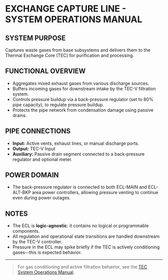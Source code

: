# EXCHANGE CAPTURE LINE - SYSTEM OPERATIONS MANUAL

## SYSTEM PURPOSE
Captures waste gases from base subsystems and delivers them to the Thermal Exchange Core (TEC) for purification and processing.

## FUNCTIONAL OVERVIEW
* Aggregates mixed exhaust gases from various discharge sources.
* Buffers incoming gases for downstream intake by the TEC-V filtration system.
* Controls pressure buildup via a back-pressure regulator (set to 80% pipe capacity), to regulate pressure buildup.
* Protects the pipe network from condensation damage using passive drains.

## PIPE CONNECTIONS
* **Input:** Active vents, exhaust lines, or manual discharge ports.
* **Output:** TEC-V Input
* **Auxiliary:** Passive drain segment connected to a back-pressure regulator and optional meter.

## POWER DOMAIN
* The back-pressure regulator is connected to both ECL-MAIN and ECL-ALT-BKP area power controllers, allowing pressure venting to continue even during power outages.

## NOTES
* The ECL is **logic-agnostic**: it contains no logical or programmable components.
* All regulation and operational state transitions are handled downstream by the TEC-V controller.
* Pressure in the ECL may spike briefly if the TEC is actively conditioning gases--this is expected behavior.
  
---

> For gas conditioning and active filtration behavior, see the [TEC System Operations Manual](tec_system_operations_manual.md).
